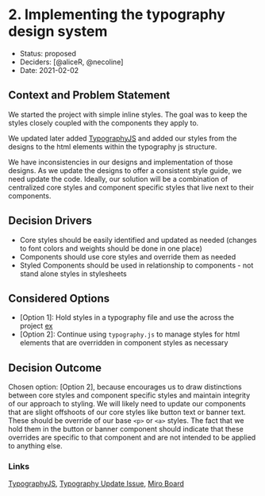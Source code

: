# 2. Implementing the typography design system

- Status: proposed
- Deciders: [@aliceR, @necoline]
- Date: 2021-02-02

## Context and Problem Statement

We started the project with simple inline styles. The goal was to keep the styles closely coupled with the components they apply to.

We updated later added [TypographyJS](https://kyleamathews.github.io/typography.js/) and added our styles from the designs to the html elements within the typography js structure.

We have inconsistencies in our designs and implementation of those designs. As we update the designs to offer a consistent style guide, we need update the code. Ideally, our solution will be a combination of centralized core styles and component specific styles that live next to their components.

## Decision Drivers

- Core styles should be easily identified and updated as needed (changes to font colors and weights should be done in one place)
- Components should use core styles and override them as needed
- Styled Components should be used in relationship to components - not stand alone styles in stylesheets

## Considered Options

- [Option 1]: Hold styles in a typography file and use the across the project [ex](https://github.com/developmentseed/admg-inventory/pull/193)
- [Option 2]: Continue using `typography.js` to manage styles for html elements that are overridden in component styles as necessary

## Decision Outcome

Chosen option: [Option 2], because encourages us to draw distinctions between core styles and component specific styles and maintain integrity of our approach to styling. We will likely need to update our components that are slight offshoots of our core styles like button text or banner text. These should be override of our base `<p>` or `<a>` styles. The fact that we hold them in the button or banner component should indicate that these overrides are specific to that component and are not intended to be applied to anything else.

### Links

[TypographyJS](https://kyleamathews.github.io/typography.js/),
[Typography Update Issue](https://github.com/developmentseed/admg-inventory/issues/156),
[Miro Board](https://miro.com/app/board/o9J_lW2ssAE=/?moveToWidget=3074457353850170574&cot=14)
